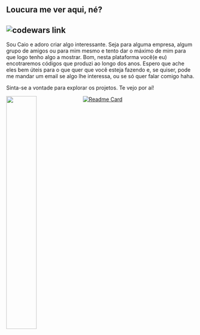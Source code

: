 ## Loucura me ver aqui, né?
## ![codewars link](https://www.codewars.com/users/ocai0/badges/small)

<!--img align="right" width="49%" height="auto" src="#"--><!-- Testing img align/sizing -->

<p align="left">Sou Caio e adoro criar algo interessante. Seja para alguma empresa, algum grupo de amigos ou para mim mesmo e tento dar o máximo de mim para que logo tenho algo a mostrar. Bom, nesta plataforma você(e eu) encotraremos códigos que produzi ao longo dos anos. Espero que ache eles bem úteis para o que quer que você esteja fazendo e, se quiser, pode me mandar um email se algo lhe interessa, ou se só quer falar comigo haha.</p>
<p>Sinta-se a vontade para explorar os projetos. Te vejo por aí!</p>
<img align="left" src="https://github-readme-stats.vercel.app/api?username=ocai0&custom_title=Até onde vai essa toca de coelho?&hide=prs,issues&show_icons=true" width="40%" height="auto">

[![Readme Card](https://github-readme-stats.vercel.app/api/pin/?username=ocai0&repo=DIO-exercicios)](https://github.com/anuraghazra/DIO-exercicios)

